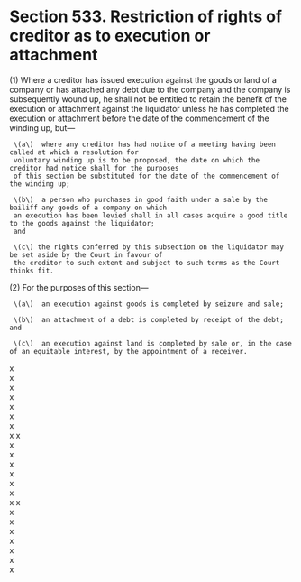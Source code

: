 # Section 533. Restriction of rights of creditor as to execution or attachment

\(1\) Where a creditor has issued execution against the goods or land of a company or has attached any debt due to the company and the company is subsequently wound up, he shall not be entitled to retain the benefit of the execution or attachment against the liquidator unless he has completed the execution or attachment before the date of the commencement of the winding up, but—

     \(a\)  where any creditor has had notice of a meeting having been called at which a resolution for                                                       
     voluntary winding up is to be proposed, the date on which the creditor had notice shall for the purposes                                                  
     of this section be substituted for the date of the commencement of the winding up;

     \(b\)  a person who purchases in good faith under a sale by the bailiff any goods of a company on which                       
     an execution has been levied shall in all cases acquire a good title to the goods against the liquidator;                 
     and

     \(c\) the rights conferred by this subsection on the liquidator may be set aside by the Court in favour of   
     the creditor to such extent and subject to such terms as the Court thinks fit.

\(2\) For the purposes of this section—

     \(a\)  an execution against goods is completed by seizure and sale;

     \(b\)  an attachment of a debt is completed by receipt of the debt; and

     \(c\)  an execution against land is completed by sale or, in the case of an equitable interest, by the appointment of a receiver.

x                 
     x  
     x                                                 
     x                 
     x                                            
     x                 
     x           
     x     x                 
     x  
     x                                                 
     x                 
     x                                            
     x                 
     x           
     x     x                 
     x  
     x                                                 
     x                 
     x                                            
     x                 
     x           
     x


